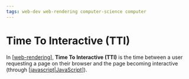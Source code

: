 ```yaml
---
tags: web-dev web-rendering computer-science computer
---
```


# Time To Interactive (TTI)

In [[web-rendering]], **Time To Interactive (TTI)** is the time between a user requesting a page on their browser and the page becoming interactive (through [[javascript|JavaScript]]).

[//begin]: # "Autogenerated link references for markdown compatibility"
[web-rendering]: web-rendering "Web Rendering"
[javascript|JavaScript]: javascript "JavaScript"
[//end]: # "Autogenerated link references"
